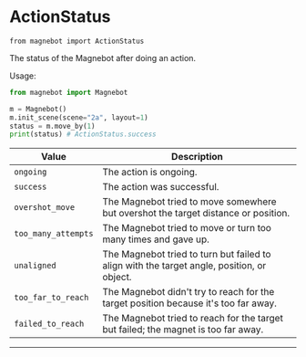 # ActionStatus

`from magnebot import ActionStatus`

The status of the Magnebot after doing an action.

Usage:

```python
from magnebot import Magnebot

m = Magnebot()
m.init_scene(scene="2a", layout=1)
status = m.move_by(1)
print(status) # ActionStatus.success
```

| Value | Description |
| --- | --- |
| `ongoing` | The action is ongoing. |
| `success` | The action was successful. |
| `overshot_move` | The Magnebot tried to move somewhere but overshot the target distance or position. |
| `too_many_attempts` | The Magnebot tried to move or turn too many times and gave up. |
| `unaligned` | The Magnebot tried to turn but failed to align with the target angle, position, or object. |
| `too_far_to_reach` | The Magnebot didn't try to reach for the target position because it's too far away. |
| `failed_to_reach` | The Magnebot tried to reach for the target but failed; the magnet is too far away. |

***

